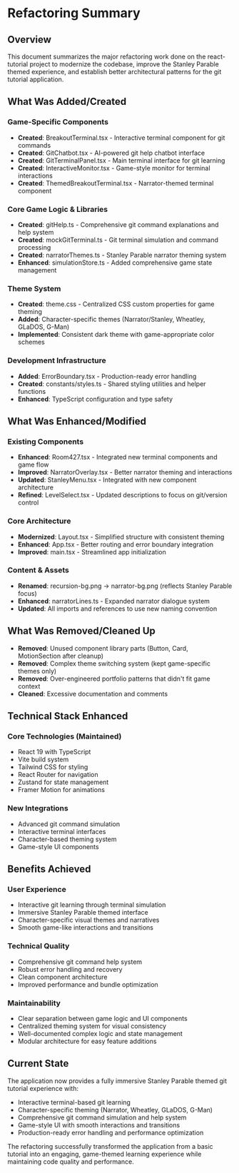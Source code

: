 # Refactoring Summary

## Overview

This document summarizes the major refactoring work done on the react-tutorial project to modernize the codebase, improve the Stanley Parable themed experience, and establish better architectural patterns for the git tutorial application.

## What Was Added/Created

### Game-Specific Components

- **Created**: BreakoutTerminal.tsx - Interactive terminal component for git commands
- **Created**: GitChatbot.tsx - AI-powered git help chatbot interface
- **Created**: GitTerminalPanel.tsx - Main terminal interface for git learning
- **Created**: InteractiveMonitor.tsx - Game-style monitor for terminal interactions
- **Created**: ThemedBreakoutTerminal.tsx - Narrator-themed terminal component

### Core Game Logic & Libraries

- **Created**: gitHelp.ts - Comprehensive git command explanations and help system
- **Created**: mockGitTerminal.ts - Git terminal simulation and command processing
- **Created**: narratorThemes.ts - Stanley Parable narrator theming system
- **Enhanced**: simulationStore.ts - Added comprehensive game state management

### Theme System

- **Created**: theme.css - Centralized CSS custom properties for game theming
- **Added**: Character-specific themes (Narrator/Stanley, Wheatley, GLaDOS, G-Man)
- **Implemented**: Consistent dark theme with game-appropriate color schemes

### Development Infrastructure

- **Added**: ErrorBoundary.tsx - Production-ready error handling
- **Created**: constants/styles.ts - Shared styling utilities and helper functions
- **Enhanced**: TypeScript configuration and type safety

## What Was Enhanced/Modified

### Existing Components

- **Enhanced**: Room427.tsx - Integrated new terminal components and game flow
- **Improved**: NarratorOverlay.tsx - Better narrator theming and interactions
- **Updated**: StanleyMenu.tsx - Integrated with new component architecture
- **Refined**: LevelSelect.tsx - Updated descriptions to focus on git/version control

### Core Architecture

- **Modernized**: Layout.tsx - Simplified structure with consistent theming
- **Enhanced**: App.tsx - Better routing and error boundary integration
- **Improved**: main.tsx - Streamlined app initialization

### Content & Assets

- **Renamed**: recursion-bg.png → narrator-bg.png (reflects Stanley Parable focus)
- **Enhanced**: narratorLines.ts - Expanded narrator dialogue system
- **Updated**: All imports and references to use new naming convention

## What Was Removed/Cleaned Up

- **Removed**: Unused component library parts (Button, Card, MotionSection after cleanup)
- **Removed**: Complex theme switching system (kept game-specific themes only)
- **Removed**: Over-engineered portfolio patterns that didn't fit game context
- **Cleaned**: Excessive documentation and comments

## Technical Stack Enhanced

### Core Technologies (Maintained)

- React 19 with TypeScript
- Vite build system
- Tailwind CSS for styling
- React Router for navigation
- Zustand for state management
- Framer Motion for animations

### New Integrations

- Advanced git command simulation
- Interactive terminal interfaces
- Character-based theming system
- Game-style UI components

## Benefits Achieved

### User Experience

- Interactive git learning through terminal simulation
- Immersive Stanley Parable themed interface
- Character-specific visual themes and narratives
- Smooth game-like interactions and transitions

### Technical Quality

- Comprehensive git command help system
- Robust error handling and recovery
- Clean component architecture
- Improved performance and bundle optimization

### Maintainability

- Clear separation between game logic and UI components
- Centralized theming system for visual consistency
- Well-documented complex logic and state management
- Modular architecture for easy feature additions

## Current State

The application now provides a fully immersive Stanley Parable themed git tutorial experience with:

- Interactive terminal-based git learning
- Character-specific theming (Narrator, Wheatley, GLaDOS, G-Man)
- Comprehensive git command simulation and help system
- Game-style UI with smooth interactions and transitions
- Production-ready error handling and performance optimization

The refactoring successfully transformed the application from a basic tutorial into an engaging, game-themed learning experience while maintaining code quality and performance.
